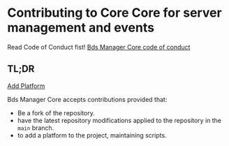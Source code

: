 # Contributing to Core Core for server management and events

Read Code of Conduct fist!
[Bds Manager Core code of conduct](CODE_OF_CONDUCT.md)

## TL;DR

[Add Platform](https://github.com/The-Bds-Maneger/Bds-Maneger-Core/wiki/Add-new-Platform-to-Core)

Bds Manager Core accepts contributions provided that:

* Be a fork of the repository.
* have the latest repository modifications applied to the repository in the `main` branch.
* to add a platform to the project, maintaining scripts.
